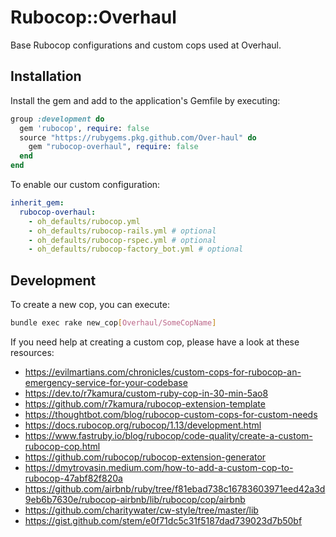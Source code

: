 # Rubocop::Overhaul

Base Rubocop configurations and custom cops used at Overhaul.

## Installation

Install the gem and add to the application's Gemfile by executing:

```ruby
group :development do
  gem 'rubocop', require: false
  source "https://rubygems.pkg.github.com/Over-haul" do
    gem "rubocop-overhaul", require: false
  end
end
```

To enable our custom configuration:
```yml
inherit_gem:
  rubocop-overhaul:
    - oh_defaults/rubocop.yml
    - oh_defaults/rubocop-rails.yml # optional
    - oh_defaults/rubocop-rspec.yml # optional
    - oh_defaults/rubocop-factory_bot.yml # optional
```

## Development

To create a new cop, you can execute:

```bash
bundle exec rake new_cop[Overhaul/SomeCopName]
```

If you need help at creating a custom cop, please have a look at these resources:
- https://evilmartians.com/chronicles/custom-cops-for-rubocop-an-emergency-service-for-your-codebase
- https://dev.to/r7kamura/custom-ruby-cop-in-30-min-5ao8
- https://github.com/r7kamura/rubocop-extension-template
- https://thoughtbot.com/blog/rubocop-custom-cops-for-custom-needs
- https://docs.rubocop.org/rubocop/1.13/development.html
- https://www.fastruby.io/blog/rubocop/code-quality/create-a-custom-rubocop-cop.html
- https://github.com/rubocop/rubocop-extension-generator
- https://dmytrovasin.medium.com/how-to-add-a-custom-cop-to-rubocop-47abf82f820a
- https://github.com/airbnb/ruby/tree/f81ebad738c16783603971eed42a3d9eb6b7630e/rubocop-airbnb/lib/rubocop/cop/airbnb
- https://github.com/charitywater/cw-style/tree/master/lib
- https://gist.github.com/stem/e0f71dc5c31f5187dad739023d7b50bf
